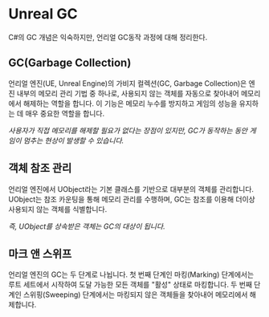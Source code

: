 # Unreal GC

C#의 GC 개념은 익숙하지만, 언리얼 GC동작 과정에 대해 정리한다.

## GC(Garbage Collection)

언리얼 엔진(UE, Unreal Engine)의 가비지 컬렉션(GC, Garbage Collection)은 엔진 내부의 메모리 관리 기법 중 하나로, 사용되지 않는 객체를 자동으로 찾아내어 메모리에서 해제하는 역할을 합니다. 이 기능은 메모리 누수를 방지하고 게임의 성능을 유지하는 데 매우 중요한 역할을 합니다.

*사용자가 직접 메모리를 해제할 필요가 없다는 장점이 있지만, GC가 동작하는 동안 게임이 멈추는 현상이 발생할 수 있습니다.*

## 객체 참조 관리

언리얼 엔진에서 UObject라는 기본 클래스를 기반으로 대부분의 객체를 관리합니다. UObject는 참조 카운팅을 통해 메모리 관리를 수행하며, GC는 참조를 이용해 더이상 사용되지 않는 객체를 식별합니다.

*즉, UObject를 상속받은 객체는 GC의 대상이 됩니다.*

## 마크 앤 스위프

언리얼 엔진의 GC는 두 단계로 나뉩니다. 첫 번째 단계인 마킹(Marking) 단계에서는 루트 세트에서 시작하여 도달 가능한 모든 객체를 "활성" 상태로 마킹합니다. 두 번째 단계인 스위핑(Sweeping) 단계에서는 마킹되지 않은 객체들을 찾아내어 메모리에서 해제합니다.
